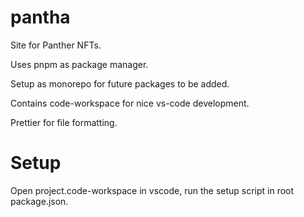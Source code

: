 # pantha

Site for Panther NFTs.

Uses pnpm as package manager.

Setup as monorepo for future packages to be added.

Contains code-workspace for nice vs-code development.

Prettier for file formatting.

# Setup

Open project.code-workspace in vscode, run the setup script in root package.json.
